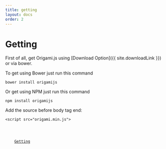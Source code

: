 ```yaml
---
title: getting
layout: docs
order: 2
---
```


# Getting

First of all, get Origami.js using [Download Option]({{ site.downloadLink }}) or via bower.

To get using Bower just run this command

<pre><code class="language-javascript">bower install origamijs</code></pre>

Or get using NPM just run this command

<pre><code class="language-javascript">npm install origamijs</code></pre>

Add the source before body tag end:

<pre><code class="language-markup">&#60;script src="origami.min.js"></script&#62;
&#60;/body&#62;</code></pre>

<div class="read-wrapper">
    <a href="../3-usage" class="btn btn-read">Getting</a>
</div>